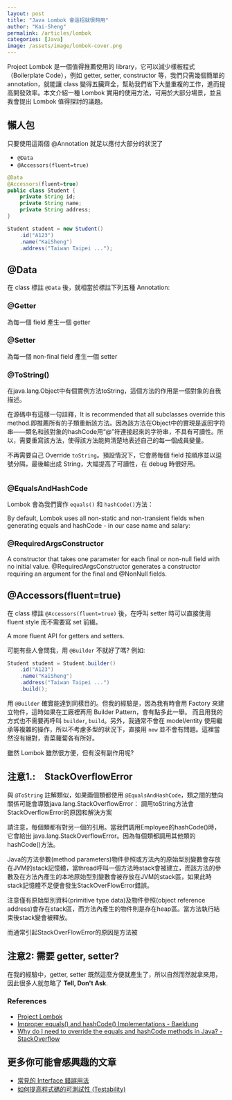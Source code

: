```yaml
---
layout: post
title: "Java Lombok 會這招就很夠用"
author: "Kai-Sheng"
permalink: /articles/lombok
categories: [Java]
image: /assets/image/lombok-cover.png
--- 
```


Project Lombok 是一個值得推薦使用的 library，它可以減少樣板程式（Boilerplate Code），例如 getter, setter, constructor 等，我們只需幾個簡單的 annotation，就能讓 class 變得五臟齊全，幫助我們省下大量重複的工作，進而提高開發效率。本文介紹一種 Lombok 實用的使用方法，可用於大部分場景，並且我會提出 Lombok 值得探討的議題。


## **懶人包**
只要使用這兩個 @Annotation 就足以應付大部分的狀況了
- `@Data`
- `@Accessors(fluent=true)`

```java
@Data
@Accessors(fluent=true)
public class Student {
    private String id;
    private String name;
    private String address;
}
```

```java
Student student = new Student()
    .id("A123")
    .name("KaiSheng")
    .address("Taiwan Taipei ...");
```


## **@Data**
在 class 標註 `@Data` 後，就相當於標註下列五種 Annotation:
### **@Getter**
為每一個 field 產生一個 getter
### **@Setter**
為每一個 non-final field 產生一個 setter
### **@ToString()**
在java.lang.Object中有個實例方法toString，這個方法的作用是一個對象的自我描述。

在源碼中有這樣一句註釋，It is recommended that all subclasses override this method.即推薦所有的子類重新該方法。因為該方法在Object中的實現是返回字符串——類名和該對象的hashCode用“@”符連接起來的字符串，不具有可讀性。所以，需要重寫該方法，使得該方法能夠清楚地表述自己的每一個成員變量。  

不再需要自己 Override `toString`。預設情況下，它會將每個 field 按順序並以逗號分隔，最後輸出成 String，大幅提高了可讀性，在 debug 時很好用。

```
```

### **@EqualsAndHashCode**
Lombok 會為我們實作 `equals()` 和 `hashCode()`方法：

By default, Lombok uses all non-static and non-transient fields when generating equals and hashCode - in our case name and salary:

### **@RequiredArgsConstructor**
A constructor that takes one parameter for each final or non-null field with no initial value.
@RequiredArgsConstructor generates a constructor requiring an argument for the final and @NonNull fields.


## **@Accessors(fluent=true)**
在 class 標註 `@Accessors(fluent=true)` 後，在呼叫 setter 時可以直接使用 fluent style 而不需要寫 set 前綴。

A more fluent API for getters and setters.
 
可能有些人會問我，用 `@Builder` 不就好了嗎? 例如:

```java
Student student = Student.builder()
    .id("A123")
    .name("KaiSheng")
    .address("Taiwan Taipei ...")
    .build();
```
用 `@Builder` 確實能達到同樣目的。但我的經驗是，因為我有時會用 Factory 來建立物件，這時如果在工廠裡再用 Builder Pattern，會有點多此一舉。
而且用我的方式也不需要再呼叫 `builder`, `build`。另外，我通常不會在 model/entity 使用繼承等複雜的操作，所以不考慮多型的狀況下，直接用 `new` 並不會有問題。這裡當然沒有絕對，青菜蘿蔔各有所好。


雖然 Lombok 雖然很方便，但有沒有副作用呢?


## **注意1.:　StackOverflowError**

與 `@ToString` 註解類似，如果兩個類都使用 `@EqualsAndHashCode`，類之間的雙向關係可能會導致java.lang.StackOverflowError：
調用toString方法會StackOverflowError的原因和解決方案

請注意，每個類都有對另一個的引用。當我們調用Employee的hashCode()時，它會給出 java.lang.StackOverflowError。因為每個類都調用其他類的hashCode()方法。


Java的方法參數(method parameters)物件參照或方法內的原始型別變數會存放在JVM的stack記憶體，當thread呼叫一個方法時stack會被建立，而該方法的參數及在方法內產生的本地原始型別變數會被存放在JVM的stack區，如果此時stack記憶體不足便會發生StackOverFlowError錯誤。

注意僅有原始型別資料(primitive type data)及物件參照(object reference address)會存在stack區，而方法內產生的物件則是存在heap區。當方法執行結束後stack變會被釋放。

而通常引起StackOverFlowError的原因是方法被


## **注意2: 需要 getter, setter?**
在我的經驗中，getter, setter 既然這麼方便就產生了，所以自然而然就拿來用，因此很多人就忽略了 **Tell, Don't Ask**.


### **References**
- [Project Lombok](https://projectlombok.org/)
- [Improper equals() and hashCode() Implementations - Baeldung](https://www.baeldung.com/java-memory-leaks#3-improper-equals-and-hashcode-implementations)
- [Why do I need to override the equals and hashCode methods in Java? - StackOverflow](https://stackoverflow.com/a/2265637/5485454)

## **更多你可能會感興趣的文章**
- [常見的 Interface 錯誤用法](/articles/anti-pattern-of-java-interface-impl-style)
- [如何提高程式碼的可測試性 (Testability)](/articles/testability)